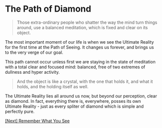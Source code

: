 # The Path of Diamond

> Those extra-ordinary people who shatter the way the mind turn things around, use a balanced meditation, which is fixed and clear on its object.

The most important moment of our life is when we see the Ultimate Reality for the first time at the Path of Seeing. It changes us forever, and brings us to the very verge of our goal.

This path cannot occur unless first we are staying in the state of meditation with a total clear and focused mind: balanced, free of two extremes of dullness and hyper activity.

> And the object is like a crystal, with the one that holds it, and what it holds, and the holding itself as well.

The Ultimate Reality lies all around us now, but beyond our perception, clear as diamond. In fact, everything there is, everywhere, posses its own Ultimate Reality - just as every spliter of diamond which is simple and perfectly pure.

[\[Next\] Remember What You See](/content/26-remember-what-you-see.md)
